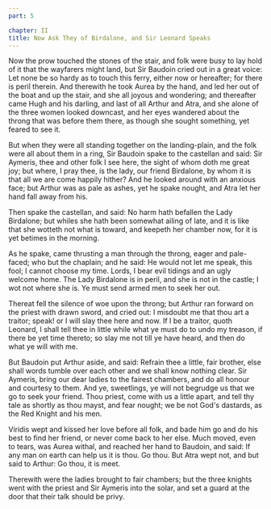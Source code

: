 ```yaml
---
part: 5

chapter: II
title: Now Ask They of Birdalone, and Sir Leonard Speaks
---
```


Now the prow touched the stones of the stair, and folk were busy to lay hold of it that the wayfarers might land, but Sir Baudoin cried out in a great voice: Let none be so hardy as to touch this ferry, either now or hereafter; for there is peril therein. And therewith he took Aurea by the hand, and led her out of the boat and up the stair, and she all joyous and wondering; and thereafter came Hugh and his darling, and last of all Arthur and Atra, and she alone of the three women looked downcast, and her eyes wandered about the throng that was before them there, as though she sought something, yet feared to see it.

But when they were all standing together on the landing-plain, and the folk were all about them in a ring, Sir Baudoin spake to the castellan and said: Sir Aymeris, thee and other folk I see here, the sight of whom doth me great joy; but where, I pray thee, is the lady, our friend Birdalone, by whom it is that all we are come happily hither? And he looked around with an anxious face; but Arthur was as pale as ashes, yet he spake nought, and Atra let her hand fall away from his.

Then spake the castellan, and said: No harm hath befallen the Lady Birdalone; but whiles she hath been somewhat ailing of late, and it is like that she wotteth not what is toward, and keepeth her chamber now, for it is yet betimes in the morning.

As he spake, came thrusting a man through the throng, eager and pale-faced; who but the chaplain; and he said: He would not let me speak, this fool; I cannot choose my time. Lords, I bear evil tidings and an ugly welcome home. The Lady Birdalone is in peril, and she is not in the castle; I wot not where she is. Ye must send armed men to seek her out.

Thereat fell the silence of woe upon the throng; but Arthur ran forward on the priest with drawn sword, and cried out: I misdoubt me that thou art a traitor; speak! or I will slay thee here and now. If I be a traitor, quoth Leonard, I shall tell thee in little while what ye must do to undo my treason, if there be yet time thereto; so slay me not till ye have heard, and then do what ye will with me.

But Baudoin put Arthur aside, and said: Refrain thee a little, fair brother, else shall words tumble over each other and we shall know nothing clear. Sir Aymeris, bring our dear ladies to the fairest chambers, and do all honour and courtesy to them. And ye, sweetlings, ye will not begrudge us that we go to seek your friend. Thou priest, come with us a little apart, and tell thy tale as shortly as thou mayst, and fear nought; we be not God's dastards, as the Red Knight and his men.

Viridis wept and kissed her love before all folk, and bade him go and do his best to find her friend, or never come back to her else. Much moved, even to tears, was Aurea withal, and reached her hand to Baudoin, and said: If any man on earth can help us it is thou. Go thou. But Atra wept not, and but said to Arthur: Go thou, it is meet.

Therewith were the ladies brought to fair chambers; but the three knights went with the priest and Sir Aymeris into the solar, and set a guard at the door that their talk should be privy.
